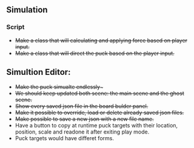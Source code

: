 ﻿## Simulation
### Script
- ~~Make a class that will calculating and applying force based on player input.~~
- ~~Make a class that will direct the puck based on the player input.~~

## Simultion Editor:
- ~~Make the puck simualte endlessly~~~
- ~~We should keep updated both scene: the main scene and the ghost scene.~~
- ~~Show every saved json file in the board bulder panel.~~
- ~~Make it possible to override, load or delete already saved json files.~~
- ~~Make possible to save a new json with a new file name.~~
- Have a button to copy at runtime puck targets with their location, position, scale and readone it after exiting play mode.
- Puck targets would have differet forms.
